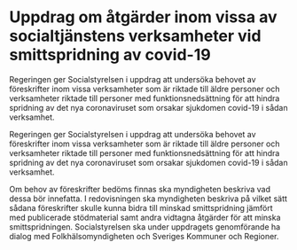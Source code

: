 # Uppdrag om åtgärder inom vissa av socialtjänstens verksamheter vid smittspridning av covid-19

Regeringen ger Socialstyrelsen i uppdrag att undersöka behovet av föreskrifter inom vissa verksamheter som är riktade till äldre personer och verksamheter riktade till personer med funktionsnedsättning för att hindra spridning av det nya coronaviruset som orsakar sjukdomen covid-19 i sådan verksamhet.

Regeringen ger Socialstyrelsen i uppdrag att undersöka behovet av föreskrifter inom vissa verksamheter som är riktade till äldre personer och verksamheter riktade till personer med funktionsnedsättning för att hindra spridning av det nya coronaviruset som orsakar sjukdomen covid-19 i sådan verksamhet.

Om behov av föreskrifter bedöms finnas ska myndigheten beskriva vad dessa bör innefatta. I redovisningen ska myndigheten beskriva på vilket sätt sådana föreskrifter skulle kunna bidra till minskad smittspridning jämfört med publicerade stödmaterial samt andra vidtagna åtgärder för att minska smittspridningen. Socialstyrelsen ska under uppdragets genomförande ha dialog med Folkhälsomyndigheten och Sveriges Kommuner och Regioner.
